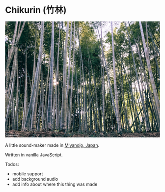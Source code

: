 # Chikurin (竹林)

![](https://github.com/ashryanbeats/chikurin/blob/master/images/bamboo.jpg)

A little sound-maker made in [Miyanojo, Japan](https://ja.wikipedia.org/wiki/%E5%AE%AE%E4%B9%8B%E5%9F%8E%E7%94%BA).

Written in vanilla JavaScript.

Todos:

- mobile support
- add background audio
- add info about where this thing was made